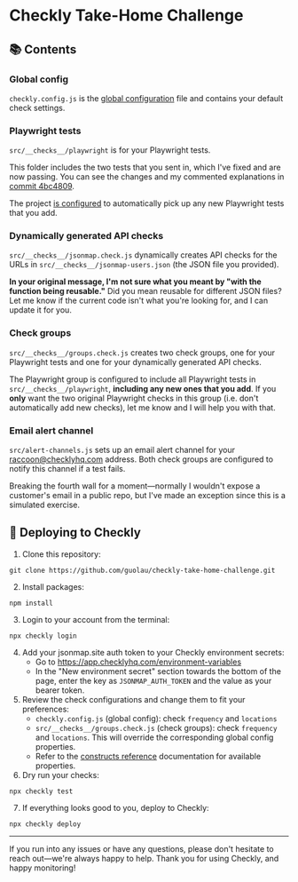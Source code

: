 # Checkly Take-Home Challenge

## 📚 Contents

### Global config
`checkly.config.js` is the [global configuration](https://www.checklyhq.com/docs/cli/project-structure/#global-configuration) file and contains your default check settings.

### Playwright tests
`src/__checks__/playwright` is for your Playwright tests. 

This folder includes the two tests that you sent in, which I've fixed and are now passing. You can see the changes and my commented explanations in [commit 4bc4809](https://github.com/guolau/checkly-take-home-challenge/commit/4bc4809d45104ea26339da2cde97fbadb48a3ce8).

The project [is configured](https://github.com/guolau/checkly-take-home-challenge/blob/323fbd5f6223febb9c9b16278dfe5e7d338ae843/checkly.config.js#L34) to automatically pick up any new Playwright tests that you add.

### Dynamically generated API checks
`src/__checks__/jsonmap.check.js` dynamically creates API checks for the URLs in `src/__checks__/jsonmap-users.json` (the JSON file you provided). 

**In your original message, I'm not sure what you meant by "with the function being reusable."** Did you mean reusable for different JSON files? Let me know if the current code isn't what you're looking for, and I can update it for you.

### Check groups
`src/__checks__/groups.check.js` creates two check groups, one for your Playwright tests and one for your dynamically generated API checks.

The Playwright group is configured to include all Playwright tests in `src/__checks__/playwright`, **including any new ones that you add**. If you **only** want the two original Playwright checks in this group (i.e. don't automatically add new checks), let me know and I will help you with that. 

### Email alert channel
`src/alert-channels.js` sets up an email alert channel for your raccoon@checklyhq.com address. Both check groups are configured to notify this channel if a test fails. 

Breaking the fourth wall for a moment—normally I wouldn't expose a customer's email in a public repo, but I've made an exception since this is a simulated exercise.

## 🦝 Deploying to Checkly

1. Clone this repository:
```
git clone https://github.com/guolau/checkly-take-home-challenge.git
```
2. Install packages:
```
npm install
```
3. Login to your account from the terminal:
```
npx checkly login
``` 
4. Add your jsonmap.site auth token to your Checkly environment secrets:
    * Go to https://app.checklyhq.com/environment-variables
    * In the "New environment secret" section towards the bottom of the page, enter the key as `JSONMAP_AUTH_TOKEN` and the value as your bearer token.
5. Review the check configurations and change them to fit your preferences:
    * `checkly.config.js` (global config): check `frequency` and `locations` 
    * `src/__checks__/groups.check.js` (check groups): check `frequency` and `locations`. This will override the corresponding global config properties.
    * Refer to the [constructs reference](https://www.checklyhq.com/docs/cli/constructs-reference) documentation for available properties.
6. Dry run your checks:
```
npx checkly test
```
7. If everything looks good to you, deploy to Checkly:
```
npx checkly deploy
```

---

If you run into any issues or have any questions, please don't hesitate to reach out—we're always happy to help. Thank you for using Checkly, and happy monitoring!
